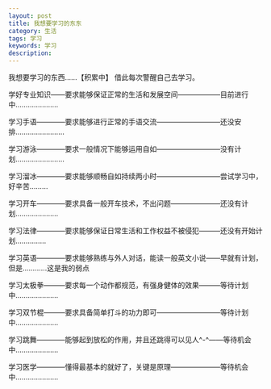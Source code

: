 ```yaml
---
layout: post
title: 我想要学习的东东
category: 生活
tags: 学习
keywords: 学习
description: 
---
```


我想要学习的东西……【积累中】
借此每次警醒自己去学习。


学好专业知识——要求能够保证正常的生活和发展空间——————目前进行中…………………

学习手语————要求能够进行正常的手语交流—————————还没安排……………………

学习游泳————要求一般情况下能够运用自如—————————没有计划……………………

学习溜冰————要求能够顺畅自如持续两小时—————————尝试学习中，好辛苦………

学习开车————要求具备一般开车技术，不出问题———————还没有计划…………………

学习法律————要求能够保证日常生活和工作权益不被侵犯———还没有开始计划……………

学习英语————要求能够熟练与外人对话，能读一般英文小说——早就有计划，但是…………这是我的弱点

学习太极拳———要求每一个动作都规范，有强身健体的效果———等待计划中…………………

学习双节棍———要求具备简单打斗的功力即可—————————等待计划中…………………

学习跳舞————能够起到放松的作用，并且还跳得可以见人^-^——等待机会中…………………

学习医学————懂得最基本的就好了，关键是原理———————等待机会中…………………
